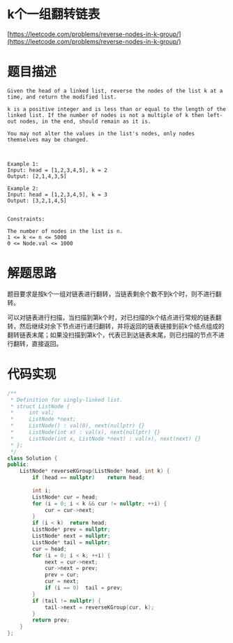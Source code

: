<!--
 * @Date: 2022-07-25 20:26:58
 * @LastEditors: zhangjiuchao zhangjiuchao@bytedance.com
 * @LastEditTime: 2022-07-25 20:40:58
-->
# k个一组翻转链表
[https://leetcode.com/problems/reverse-nodes-in-k-group/](https://leetcode.com/problems/reverse-nodes-in-k-group/)


# 题目描述
```
Given the head of a linked list, reverse the nodes of the list k at a time, and return the modified list.

k is a positive integer and is less than or equal to the length of the linked list. If the number of nodes is not a multiple of k then left-out nodes, in the end, should remain as it is.

You may not alter the values in the list's nodes, only nodes themselves may be changed.

 

Example 1:
Input: head = [1,2,3,4,5], k = 2
Output: [2,1,4,3,5]

Example 2:
Input: head = [1,2,3,4,5], k = 3
Output: [3,2,1,4,5]
 

Constraints:

The number of nodes in the list is n.
1 <= k <= n <= 5000
0 <= Node.val <= 1000
```

# 解题思路
题目要求是按k个一组对链表进行翻转，当链表剩余个数不到k个时，则不进行翻转。

可以对链表进行扫描，当扫描到第k个时，对已扫描的k个结点进行常规的链表翻转，然后继续对余下节点进行递归翻转，并将返回的链表链接到前k个结点组成的翻转链表末尾；如果没扫描到第k个，代表已到达链表末尾，则已扫描的节点不进行翻转，直接返回。


# 代码实现
```c++
/**
 * Definition for singly-linked list.
 * struct ListNode {
 *     int val;
 *     ListNode *next;
 *     ListNode() : val(0), next(nullptr) {}
 *     ListNode(int x) : val(x), next(nullptr) {}
 *     ListNode(int x, ListNode *next) : val(x), next(next) {}
 * };
 */
class Solution {
public:
    ListNode* reverseKGroup(ListNode* head, int k) {
        if (head == nullptr)    return head;
        
        int i;
        ListNode* cur = head;
        for (i = 0; i < k && cur != nullptr; ++i) {
            cur = cur->next;
        }
        if (i < k)  return head;
        ListNode* prev = nullptr;
        ListNode* next = nullptr;
        ListNode* tail = nullptr;
        cur = head;
        for (i = 0; i < k; ++i) {
            next = cur->next;
            cur->next = prev;
            prev = cur;
            cur = next;
            if (i == 0)  tail = prev;
        }
        if (tail != nullptr) {
            tail->next = reverseKGroup(cur, k);
        }
        return prev;
    }
};
```